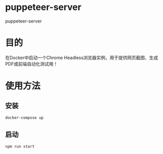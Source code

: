 # puppeteer-server
puppeteer-server

# 目的
在Docker中启动一个Chrome Headless浏览器实例，用于提供网页截图、生成PDF或前端自动化测试用！

# 使用方法

## 安装

```bash
docker-compose up
```

## 启动
```bash
npm run start
```